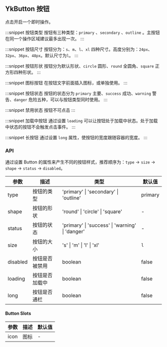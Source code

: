 ## YkButton 按钮

点击开启一个即时操作。

:::snippet
按钮类型
按钮有三种类型：`primary` 、`secondary` 、`outline` 。主按钮在同一个操作区域建议最多出现一次。
<ButtonPrimary/>
:::

:::snippet
按钮尺寸
按钮分为：`s`、`m`、`l`、`xl` 四种尺寸。高度分别为：`24px`、`32px`、`36px`、`48px`。默认尺寸为`l`。
<ButtonSize/>
:::

:::snippet
按钮形状
按钮分为默认形状、`circle` 圆形、`round` 全圆角、`square` 正方形四种形状。
<ButtonShape/>
:::

:::snippet
图标按钮
在按钮文字前面插入图标，或单独使用。
<ButtonIcon/>
:::

:::snippet
按钮状态
按钮的状态分为 `primary` 主要、`success` 成功、`warning` 警告、`danger` 危险五种，可以与按钮类型同时使用。
<ButtonStatus/>
:::

:::snippet
禁用状态
按钮不可点击
<ButtonDisabled/>
:::

:::snippet
加载中按钮
通过设置 `loading` 可以让按钮处于加载中状态。处于加载中状态的按钮不会触发点击事件。
<ButtonLoading/>
:::

:::snippet
长按钮
通过设置 `long` 属性，使按钮的宽度跟随容器的宽度。
<ButtonLong/>
:::

### API

通过设置 Button 的属性来产生不同的按钮样式，推荐顺序为：`type` -> `size` -> `shape` -> `status` -> `disabled`。

| 参数     | 描述           | 类型                                            | 默认值  |
| -------- | -------------- | ----------------------------------------------- | ------- |
| type     | 按钮的类型     | 'primary' \| 'secondary' \| 'outline'           | primary |
| shape    | 按钮的形状     | 'round' \| 'circle' \| 'square'                 | -       |
| status   | 按钮的状态     | 'primary' \| 'success' \| 'warning' \| 'danger' | -       |
| size     | 按钮的大小     | 's' \| 'm' \| 'l' \| 'xl'                       | `l`     |
| disabled | 按钮是否被禁用 | boolean                                         | false   |
| loading  | 按钮是否加载中 | boolean                                         | false   |
| long     | 按钮是否通栏   | boolean                                         | false   |

#### Button Slots

| 参数 | 描述 | 默认值 |
| ---- | ---- | ------ |
| icon | 图标 | -      |
